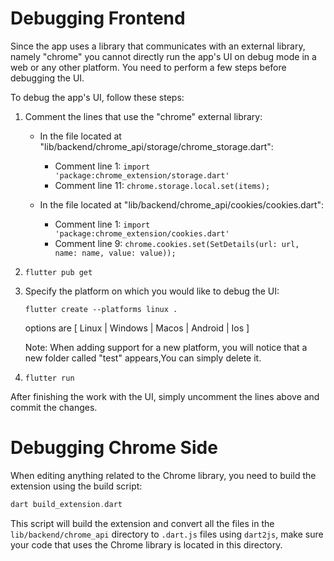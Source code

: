 # Debugging Frontend

Since the app uses a library that communicates with an external library, namely "chrome" you cannot directly run the app's UI on debug mode in a web or any other platform. You need to perform a few steps before debugging the UI.

To debug the app's UI, follow these steps:

1. Comment the lines that use the "chrome" external library:

   - In the file located at "lib/backend/chrome_api/storage/chrome_storage.dart":
     - Comment line 1: `import 'package:chrome_extension/storage.dart'`
     - Comment line 11: `chrome.storage.local.set(items);`

   - In the file located at "lib/backend/chrome_api/cookies/cookies.dart":
     - Comment line 1: `import 'package:chrome_extension/cookies.dart'`
     - Comment line 9: `chrome.cookies.set(SetDetails(url: url, name: name, value: value));`  

2. `flutter pub get`

3. Specify the platform on which you would like to debug the UI:
    ```
    flutter create --platforms linux .
    ```
    options are [ Linux | Windows | Macos | Android | Ios ]

    Note: When adding support for a new platform, you will notice
    that a new folder called "test" appears,You can simply delete it.

5. `flutter run`

After finishing the work with the UI, simply uncomment the lines above and commit the changes.


# Debugging Chrome Side

When editing anything related to the Chrome library, you need to build the extension using the build script:

```dart
dart build_extension.dart
```

This script will build the extension and convert all the files in the `lib/backend/chrome_api` directory to `.dart.js` files using `dart2js`, make sure your code that uses the Chrome library is located in this directory.